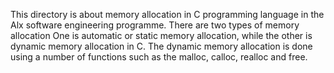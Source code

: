 This directory is about memory allocation in C programming language in the Alx software engineering programme. There are two types of memory allocation One is automatic or static memory allocation, while the other is dynamic memory allocation in C. The dynamic memory allocation is done using a number of functions such as the malloc, calloc, realloc and free.
